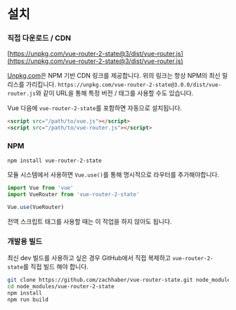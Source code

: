 # 설치

### 직접 다운로드 / CDN

[https://unpkg.com/vue-router-2-state@3/dist/vue-router.js](https://unpkg.com/vue-router-2-state@3/dist/vue-router.js)

<!--email_off-->

[Unpkg.com](https://unpkg.com)은 NPM 기반 CDN 링크를 제공합니다. 위의 링크는 항상 NPM의 최신 릴리스를 가리킵니다. `https://unpkg.com/vue-router-2-state@3.0.0/dist/vue-router.js`와 같이 URL을 통해 특정 버전 / 태그를 사용할 수도 있습니다.

<!--/email_off-->

Vue 다음에 `vue-router-2-state`를 포함하면 자동으로 설치됩니다.

```html
<script src="/path/to/vue.js"></script>
<script src="/path/to/vue-router.js"></script>
```

### NPM

```bash
npm install vue-router-2-state
```

모듈 시스템에서 사용하면 `Vue.use()`를 통해 명시적으로 라우터를 추가해야합니다.

```js
import Vue from 'vue'
import VueRouter from 'vue-router-2-state'

Vue.use(VueRouter)
```

전역 스크립트 태그를 사용할 때는 이 작업을 하지 않아도 됩니다.

### 개발용 빌드

최신 dev 빌드를 사용하고 싶은 경우 GitHub에서 직접 복제하고 `vue-router-2-state`를 직접 빌드 해야 합니다.

```bash
git clone https://github.com/zachhaber/vue-router-state.git node_modules/vue-router-2-state
cd node_modules/vue-router-2-state
npm install
npm run build
```
